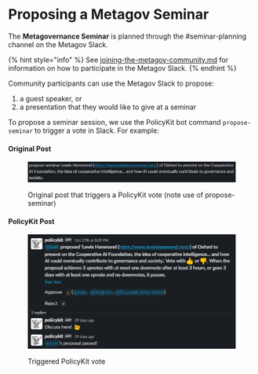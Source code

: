 # Proposing a Metagov Seminar

The **Metagovernance Seminar** is planned through the #seminar-planning channel on the Metagov Slack.&#x20;

{% hint style="info" %}
See [joining-the-metagov-community.md](../../../community-overview/joining-the-metagov-community.md "mention") for information on how to participate in the Metagov Slack.
{% endhint %}

Community participants can use the Metagov Slack to propose:&#x20;

1. a guest speaker, or&#x20;
2. a presentation that they would like to give at a seminar

To propose a seminar session, we use the PolicyKit bot command `propose-seminar` to trigger a vote in Slack. For example:&#x20;

#### **Original Post**

<figure><img src="../../../.gitbook/assets/qv0xiMWoX6.png" alt=""><figcaption><p>Original post that triggers a PolicyKit vote (note use of propose-seminar)</p></figcaption></figure>

#### PolicyKit Post

<figure><img src="../../../.gitbook/assets/DQAfQy8KRY.png" alt=""><figcaption><p>Triggered PolicyKit vote</p></figcaption></figure>
